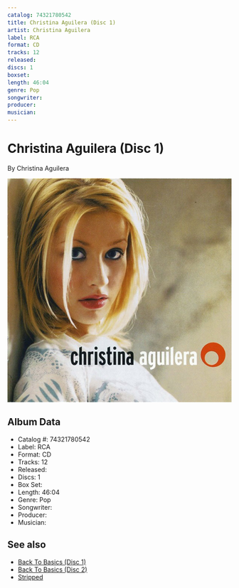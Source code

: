 ```yaml
---
catalog: 74321780542
title: Christina Aguilera (Disc 1)
artist: Christina Aguilera
label: RCA
format: CD
tracks: 12
released: 
discs: 1
boxset: 
length: 46:04
genre: Pop
songwriter: 
producer: 
musician: 
---
```


# Christina Aguilera (Disc 1)

By Christina Aguilera

![](../../assets/cdcovers/Christina_Aguilera-Christina_Aguilera.png)

## Album Data

- Catalog #: 74321780542
- Label: RCA
- Format: CD
- Tracks: 12
- Released: 
- Discs: 1
- Box Set: 
- Length: 46:04
- Genre: Pop
- Songwriter: 
- Producer: 
- Musician: 


## See also

- [Back To Basics (Disc 1)](Back_To_Basics_Disc_1.md)
- [Back To Basics (Disc 2)](Back_To_Basics_Disc_2.md)
- [Stripped](Stripped.md)
